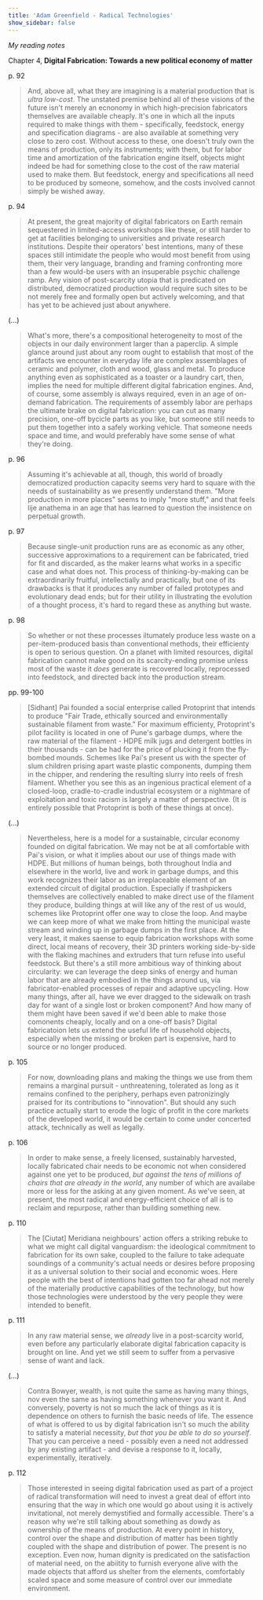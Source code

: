 ```yaml
---
title: 'Adam Greenfield - Radical Technologies'
show_sidebar: false
---
```


*My reading notes*

Chapter 4, **Digital Fabrication: Towards a new political economy of matter**

p. 92 

> And, above all, what they are imagining is a material production that is *ultra low-cost*. The unstated premise behind all of these visions of the future isn't merely an ecnonomy in which high-precision fabricators themselves are available cheaply. It's one in which all the inputs required to make things with them - specifically, feedstock, energy and specification diagrams - are also available at something very close to zero cost. Without access to these, one doesn't truly own the means of production, only its instruments; with them, but for labor time and amortization of the fabrication engine itself, objects might indeed be had for something close to the cost of the raw material used to make them. But feedstock, energy and specifications all need to be produced by someone, somehow, and the costs involved cannot simply be wished away.

p. 94

> At present, the great majority of digital fabricators on Earth remain sequestered in limited-access workshops like these, or still harder to get at facilities belonging to universities and private research institutions. Despite their operators' best intentions, many of these spaces still intimidate the people who would most benefit from using them, their very language, branding and framing confronting more than a few would-be users with an insuperable psychic challenge ramp. Any vision of post-scarcity utopia that is predicated on distributed, democratized production would require such sites to be not merely free and formally open but actively welcoming, and that has yet to be achieved just about anywhere.

(...)

> What's more, there's a compositional heterogeneity to most of the objects in our daily environment larger than a paperclip. A simple glance around just about any room ought to establish that most of the artifacts we encounter in everyday life are complex assemblages of ceramic and polymer, cloth and wood, glass and metal. To produce anything even as sophisticated as a toaster or a laundry cart, then, implies the need for multiple different digital fabrication engines.
> And, of course, some assembly is always required, even in an age of on-demand fabrication. The requirements of assembly labor are perhaps the ultimate brake on digital fabrication: you can cut as many precision, one-off bycicle parts as you like, but someone still needs to put them together into a safely working vehicle. That someone needs space and time, and would preferably have some sense of what they're doing.

p. 96

> Assuming it's achievable at all, though, this world of broadly democratized production capacity seems very hard to square with the needs of sustainability as we presently understand them. "More production in more places" seems to imply "more stuff," and that feels lije anathema in an age that has learned to question the insistence on perpetual growth.

p. 97

> Because single-unit production runs are as economic as any other, successive approximations to a requirement can be fabricated, tried for fit and discarded, as the maker learns what works in a specific case and what does not. This process of thinking-by-making can be extraordinarily fruitful, intellectially and practically, but one of its drawbacks is that it produces any number of failed prototypes and evolutionary dead ends; but for their utility in illustrating the evolution of a thought process, it's hard to regard these as anything but waste.

p. 98

> So whether or not these processes iltumately produce less waste on a per-item-produced basis than conventional methods, their efficienty is open to serious question. On a planet with limited resources, digital fabrication cannot make good on its scarcity-ending promise unless most of the waste it *does* generate is recovered locally, reprocessed into feedstock, and directed back into the production stream.


pp. 99-100

> \[Sidhant\] Pai founded a social enterprise called Protoprint that intends to produce "Fair Trade, ethically sourced and environmentally sustainable filament from waste." For maximum efficienty, Protoprint's pilot facility is located in one of Pune's garbage dumps, where the raw material of the filament - HDPE milk jugs and detergent bottles in their thousands - can be had for the price of plucking it from the fly-bombed mounds.
> Schemes like Pai's present us with the specter of slum children prising apart waste plastic components, dumping them in the chipper, and rendering the resulting slurry into reels of fresh filament. Whether you see this as an ingenious practical element of a closed-loop, cradle-to-cradle industrial ecosystem or a nightmare of exploitation and toxic racism is largely a matter of perspective. (It is entirely possible that Protoprint is both of these things at once).

(...)

> Nevertheless, here is a model for a sustainable, circular economy founded on digital fabrication. We may not be at all comfortable with Pai's vision, or what it implies about our use of things made with HDPE. But millions of human beings, both throughout India and elsewhere in the world, live and work in garbage dumps, and this work recognizes their labor as an irreplaceable element of an extended circuit of digital production. Especially if trashpickers themselves are collectively enabled to make direct use of the filament they produce, building things at will like any of the rest of us would, schemes like Protoprint offer one way to close the loop.
> And maybe we can keep more of what we make from hitting the municipal waste stream and winding up in garbage dumps in the first place. At the very least, it makes saense to equip fabrication workshops with some direct, local means of recovery, their 3D printers working side-by-side with the flaking machines and extruders that turn refuse into useful feedstock.
> But there's a still more ambitious way of thinking about circularity: we can leverage the deep sinks of energy and human labor that are already embodied in the things around us, via fabricator-enabled processes of repair and adaptive upcycling. How many things, after all, have we ever dragged to the sidewalk on trash day for want of a single lost or broken component? And how many of them might have been saved if we'd been able to make those comonents cheaply, locally and on a one-off basis? Digital fabricatoion lets us extend the useful life of household objects, especially when the missing or broken part is expensive, hard to source or no longer produced.

p. 105

> For now, downloading plans and making the things we use from them remains a marginal pursuit - unthreatening, tolerated as long as it remains confined to the periphery, perhaps even patronizingly praised for its contributions to "innovation". But should any such practice actually start to erode the logic of profit in the core markets of the developed world, it would be certain to come under concerted attack, technically as well as legally.

p. 106

> In order to make sense, a freely licensed, sustainably harvested, locally fabricated chair needs to be economic not when considered against one yet to be produced, *but against the tens of millions of chairs that are already in the world*, any number of which are availabe more or less for the asking at any given moment. As we've seen, at present, the most radical and energy-efficient choice of all is to reclaim and repurpose, rather than building something new.

p. 110 

> The \[Ciutat\] Meridiana neighbours' action offers a striking rebuke to what we might call digital vanguardism: the ideological commitment to fabrication for its own sake, coupled to the failure to take adequate soundings of a community's actual needs or desires before proposing it as a universal solution to their social and economic woes. Here people with the best of intentions had gotten too far ahead not merely of the materially productive capabilities of the technology, but how those technologies were understood by the very people they were intended to benefit.

p. 111

> In any raw material sense, we *already* live in a post-scarcity world, even before any particularly elaborate digital fabrication capacity is brought on line. And yet we still seem to suffer from a pervasive sense of want and lack.

(...)

> Contra Bowyer, wealth, is not quite the same as having many things, nov even the same as having something whenever you want it. And conversely, poverty is not so much the lack of things as it is dependence on others to furnish the basic needs of life. The essence of what is offered to us by digital fabrication isn't so much the ability to satisfy a material necessity, *but that you be able to do so yourself*. That you can perceive a need - possibly even a need not addressed by any existing artifact - and devise a response to it, locally, experimentally, iteratively.


p. 112

> Those interested in seeing digital fabrication used as part of a project of radical transformation will need to invest a great deal of effort into ensuring that the way in which one would go about using it is actively invitational, not merely demystified and formally accessible.
> There's a reason why we're still talking about something as dowdy as ownership of the means of production. At every point in history, control over the shape and distribution of matter has been tightly coupled with the shape and distribution of power. The present is no exception. Even now, human dignity is predicated on the satisfaction of material need, on the abiitity to furnish everyone alive with the made objects that afford us shelter from the elements, comfortably scaled space and some measure of control over our immediate environment.
